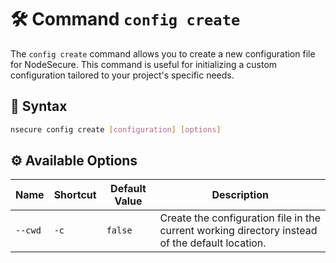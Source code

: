 # 🛠️ Command `config create`

The `config create` command allows you to create a new configuration file for NodeSecure. This command is useful for initializing a custom configuration tailored to your project's specific needs.

## 📜 Syntax

```bash
nsecure config create [configuration] [options]
```

## ⚙️ Available Options

| **Name** | **Shortcut** | **Default Value** | **Description**                                                               |
|----------|--------------|-------------------|-------------------------------------------------------------------------------|
| `--cwd`  | `-c`         | `false`           | Create the configuration file in the current working directory instead of the default location. |

